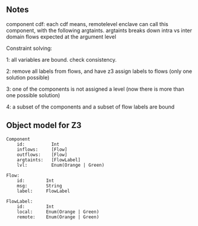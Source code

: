 ## Notes

component cdf: each cdf means, remotelevel enclave can call this component, with
the following argtaints. argtaints breaks down intra vs inter domain flows
expected at the argument level

Constraint solving:

1: all variables are bound. check consistency.

2: remove all labels from flows, and have z3 assign labels to flows
(only one solution possible)

3: one of the components is not assigned a level (now there is more
than one possible solution)

4: a subset of the components and a subset of flow labels are bound

## Object model for Z3

```
Component
    id:          Int
    inflows:     [Flow]
    outflows:    [Flow]
    argtaints:   [FlowLabel]
    lvl:         Enum(Orange | Green)

Flow:
    id:        Int
    msg:       String
    label:     FlowLabel

FlowLabel:
    id:        Int
    local:     Enum(Orange | Green)
    remote:    Enum(Orange | Green)
```
